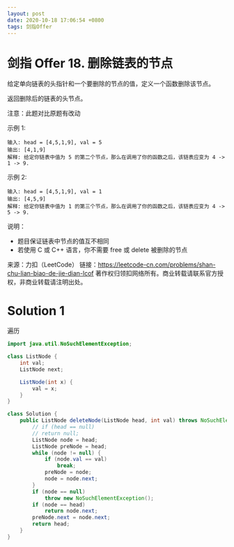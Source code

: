 ```yaml
---
layout: post
date: 2020-10-18 17:06:54 +0800
tags: 剑指Offer
---
```


# 剑指 Offer 18. 删除链表的节点

给定单向链表的头指针和一个要删除的节点的值，定义一个函数删除该节点。

返回删除后的链表的头节点。

注意：此题对比原题有改动

示例 1:
```
输入: head = [4,5,1,9], val = 5
输出: [4,1,9]
解释: 给定你链表中值为 5 的第二个节点，那么在调用了你的函数之后，该链表应变为 4 -> 1 -> 9.
```
示例 2:
```
输入: head = [4,5,1,9], val = 1
输出: [4,5,9]
解释: 给定你链表中值为 1 的第三个节点，那么在调用了你的函数之后，该链表应变为 4 -> 5 -> 9.
```
说明：
+ 题目保证链表中节点的值互不相同
+ 若使用 C 或 C++ 语言，你不需要 free 或 delete 被删除的节点

来源：力扣（LeetCode）
链接：https://leetcode-cn.com/problems/shan-chu-lian-biao-de-jie-dian-lcof
著作权归领扣网络所有。商业转载请联系官方授权，非商业转载请注明出处。

# Solution 1
遍历  
``` java
import java.util.NoSuchElementException;

class ListNode {
    int val;
    ListNode next;

    ListNode(int x) {
        val = x;
    }
}

class Solution {
    public ListNode deleteNode(ListNode head, int val) throws NoSuchElementException {
        // if (head == null)
        // return null;
        ListNode node = head;
        ListNode preNode = head;
        while (node != null) {
            if (node.val == val)
                break;
            preNode = node;
            node = node.next;
        }
        if (node == null)
            throw new NoSuchElementException();
        if (node == head)
            return node.next;
        preNode.next = node.next;
        return head;
    }
}
```